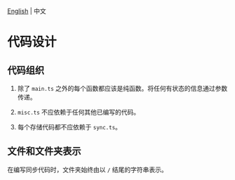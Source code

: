 <!---
说明：GitHub Copilot 翻译
--->
[English](/docs/code_design.md) | 中文

# 代码设计

## 代码组织

1. 除了 `main.ts` 之外的每个函数都应该是纯函数。将任何有状态的信息通过参数传递。

2. `misc.ts` 不应依赖于任何其他已编写的代码。

3. 每个存储代码都不应依赖于 `sync.ts`。

## 文件和文件夹表示

在编写同步代码时，文件夹始终由以 `/` 结尾的字符串表示。
